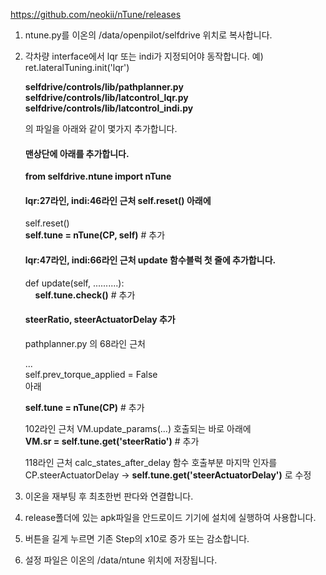 https://github.com/neokii/nTune/releases


1. ntune.py를 이온의 /data/openpilot/selfdrive 위치로 복사합니다.


2. 각차량 interface에서 lqr 또는 indi가 지정되어야 동작합니다. 예) ret.lateralTuning.init('lqr')

    **selfdrive/controls/lib/pathplanner.py**<br/>
    **selfdrive/controls/lib/latcontrol_lqr.py**<br/>
    **selfdrive/controls/lib/latcontrol_indi.py**<br/>

    의 파일을 아래와 같이 몇가지 추가합니다.

   #### 맨상단에 아래를 추가합니다.
    
    **from selfdrive.ntune import nTune**
    
   #### lqr:27라인, indi:46라인 근처 self.reset() 아래에
    
    self.reset()<br/>
    **self.tune = nTune(CP, self)** # 추가
    
   #### lqr:47라인, indi:66라인 근처 update 함수블럭 첫 줄에 추가합니다.
    
    def update(self, ..........):<br/>
    &nbsp;&nbsp;&nbsp;&nbsp;**self.tune.check()** # 추가

   #### steerRatio, steerActuatorDelay 추가

    pathplanner.py 의 68라인 근처

    ...<br/>
    self.prev_torque_applied = False<br/>
    아래

    **self.tune = nTune(CP)** # 추가

     102라인 근처  VM.update_params(...) 호출되는 바로 아래에<br/>
    **VM.sr = self.tune.get('steerRatio')** # 추가

    118라인 근처 calc_states_after_delay 함수 호출부분 마지막 인자를<br/>
    CP.steerActuatorDelay -> **self.tune.get('steerActuatorDelay')** 로 수정


3. 이온을 재부팅 후 최초한번 판다와 연결합니다.

4. release폴더에 있는 apk파일을 안드로이드 기기에 설치에 실행하여 사용합니다.

5. 버튼을 길게 누르면 기존 Step의 x10로 증가 또는 감소합니다.

6. 설정 파일은 이온의 /data/ntune 위치에 저장됩니다.

